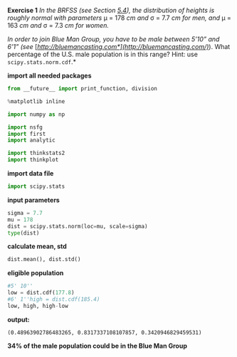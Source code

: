 
**Exercise 1**  *In the BRFSS (see Section* [*5.4*](http://greenteapress.com/thinkstats2/html/thinkstats2006.html#lognormal)*), the distribution of heights is roughly normal with parameters* µ = 178 *cm and* σ = 7.7 *cm for men, and* µ = 163 *cm and* σ = 7.3 *cm for women.*

*In order to join Blue Man Group, you have to be male between 5’10” and 6’1” (see* [*http://bluemancasting.com*](http://bluemancasting.com/)*). What percentage of the U.S. male population is in this range? Hint: use `scipy.stats.norm.cdf`.*

**import all needed packages**

```python
from __future__ import print_function, division

%matplotlib inline

import numpy as np

import nsfg
import first
import analytic

import thinkstats2
import thinkplot
```

**import data file**

```python
import scipy.stats
```

**input parameters**

```python
sigma = 7.7
mu = 178
dist = scipy.stats.norm(loc=mu, scale=sigma)
type(dist)
```

**calculate mean, std**

```python
dist.mean(), dist.std()
```

**eligible population**

```python
#5' 10''
low = dist.cdf(177.8)    
#6' 1''high = dist.cdf(185.4)   
low, high, high-low
```

**output:**

```
(0.48963902786483265, 0.8317337108107857, 0.3420946829459531)
```

**34% of the male population could be in the Blue Man Group**
